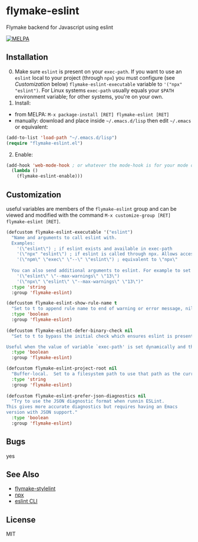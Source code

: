 # flymake-eslint
Flymake backend for Javascript using eslint

[![MELPA](https://melpa.org/packages/flymake-eslint-badge.svg)](https://melpa.org/#/flymake-eslint)

## Installation

0. Make sure `eslint` is present on your `exec-path`. If you want to use an `eslint` local to your project (through `npx`) you must configure (see _Customization_ below) `flymake-eslint-executable` variable to `'("npx" "eslint")`.
    For Linux systems `exec-path` usually equals your `$PATH` environment variable; for other systems, you're on your own.
1. Install:
  - from MELPA: `M-x package-install [RET] flymake-eslint [RET]`
  - manually: download and place inside `~/.emacs.d/lisp` then edit `~/.emacs` or equivalent:
  ```lisp
  (add-to-list 'load-path "~/.emacs.d/lisp")
  (require "flymake-eslint.el")
  ```
2. Enable:
```lisp
(add-hook 'web-mode-hook ; or whatever the mode-hook is for your mode of choice
  (lambda ()
    (flymake-eslint-enable)))
```
## Customization

useful variables are members of the `flymake-eslint` group and can be viewed and modified with the command `M-x customize-group [RET] flymake-eslint [RET]`.

```lisp
(defcustom flymake-eslint-executable '("eslint")
  "Name and arguments to call eslint with.
  Examples:
    '(\"eslint\") ; if eslint exists and available in exec-path
    '(\"npx" "eslint\") ; if eslint is called through npx. Allows access to project-local eslint
    '(\"npm\" \"exec\" \"--\" \"eslint\") ; equivalent to \"npx\"
  
  You can also send additional arguments to eslint. For example to set eslint's --max-warnings to 13:
    '(\"eslint\" \"--max-warnings\" \"13\")
    '(\"npx\" \"eslint\" \"--max-warnings\" \"13\")"
  :type 'string
  :group 'flymake-eslint)

(defcustom flymake-eslint-show-rule-name t
  "Set to t to append rule name to end of warning or error message, nil otherwise."
  :type 'boolean
  :group 'flymake-eslint)
  
(defcustom flymake-eslint-defer-binary-check nil
  "Set to t to bypass the initial check which ensures eslint is present.

Useful when the value of variable `exec-path' is set dynamically and the location of eslint might not be known ahead of time."
  :type 'boolean
  :group 'flymake-eslint)

(defcustom flymake-eslint-project-root nil
  "Buffer-local.  Set to a filesystem path to use that path as the current working directory of the linting process."
  :type 'string
  :group 'flymake-eslint)
  
(defcustom flymake-eslint-prefer-json-diagnostics nil
  "Try to use the JSON diagnostic format when runnin ESLint.
This gives more accurate diagnostics but requires having an Emacs
version with JSON support."
  :type 'boolean
  :group 'flymake-eslint)
```

## Bugs

yes

## See Also

* [flymake-stylelint](https://github.com/orzechowskid/flymake-stylelint)
* [npx](https://docs.npmjs.com/cli/v7/commands/npx)
* [eslint CLI](https://eslint.org/docs/latest/use/command-line-interface)

## License

MIT
